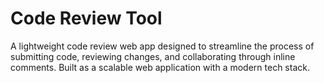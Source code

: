 # Code Review Tool

A lightweight code review web app designed to streamline the process of submitting code, 
reviewing changes, and collaborating through inline comments. Built as a scalable web application with a modern tech stack.

